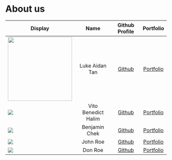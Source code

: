 # About us

| Display                                                                                                                                                                                             |        Name         |             Github Profile              |             Portfolio             |
|-----------------------------------------------------------------------------------------------------------------------------------------------------------------------------------------------------|:-------------------:|:---------------------------------------:|:---------------------------------:|
| <img src="https://avatars.githubusercontent.com/u/178822703?v=4" width="200">                                                                                                                       |   Luke Aidan Tan    | [Github](https://github.com/lukeai-tan) | [Portfolio](team/lukeAidanTan.md) |
| ![](https://media.licdn.com/dms/image/v2/D5603AQH18m1LLlHhQQ/profile-displayphoto-shrink_200_200/B56ZTQ9X.XHwAc-/0/1738672538423?e=1761782400&v=beta&t=BBDavdmKHKzxpc5_vBCRl2UWnQVq59z1hLevDBPoWZ0) | Vito Benedict Halim |   [Github](https://github.com/V1T0bh)   |  [Portfolio](team/VitoBHalim.md)  |
| ![](https://via.placeholder.com/100.png?text=Photo)                                                                                                                                                 |      Benjamin Chek       |      [Github](https://github.com/BenyAlbatross)      | [Portfolio](team/benjaminChek.md) |
| ![](https://media.licdn.com/dms/image/v2/D5603AQFwr-8mb0WrOg/profile-displayphoto-shrink_200_200/B56ZdZbE8iGoAY-/0/1749551961451?e=1762387200&v=beta&t=L56PmTjCDQfV0fSfPcm8cy1xRJpJfjQqvkJonj-y-Qw)                                                                                                                                                 |      John Roe       |      [Github](https://github.com/)      | [Portfolio](team/johndoe.md) |
| ![](https://via.placeholder.com/100.png?text=Photo)                                                                                                                                                 |       Don Roe       |      [Github](https://github.com/)      | [Portfolio](team/johndoe.md) |
